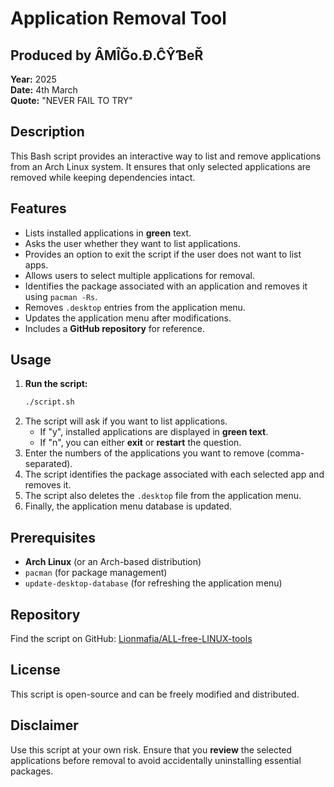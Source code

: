 # Application Removal Tool

## Produced by ÂMÎĞo.Đ.ĈŶƁeŘ  
**Year:** 2025  
**Date:** 4th March  
**Quote:** "NEVER FAIL TO TRY"

## Description
This Bash script provides an interactive way to list and remove applications from an Arch Linux system. It ensures that only selected applications are removed while keeping dependencies intact.

## Features
- Lists installed applications in **green** text.
- Asks the user whether they want to list applications.
- Provides an option to exit the script if the user does not want to list apps.
- Allows users to select multiple applications for removal.
- Identifies the package associated with an application and removes it using `pacman -Rs`.
- Removes `.desktop` entries from the application menu.
- Updates the application menu after modifications.
- Includes a **GitHub repository** for reference.

## Usage
1. **Run the script:**
   ```bash
   ./script.sh
   ```
2. The script will ask if you want to list applications.
   - If "y", installed applications are displayed in **green text**.
   - If "n", you can either **exit** or **restart** the question.
3. Enter the numbers of the applications you want to remove (comma-separated).
4. The script identifies the package associated with each selected app and removes it.
5. The script also deletes the `.desktop` file from the application menu.
6. Finally, the application menu database is updated.

## Prerequisites
- **Arch Linux** (or an Arch-based distribution)
- `pacman` (for package management)
- `update-desktop-database` (for refreshing the application menu)

## Repository
Find the script on GitHub: [Lionmafia/ALL-free-LINUX-tools](https://github.com/amigo-d-cyber/ALL-free-LINUX-tools-.git)

## License
This script is open-source and can be freely modified and distributed.

## Disclaimer
Use this script at your own risk. Ensure that you **review** the selected applications before removal to avoid accidentally uninstalling essential packages.

